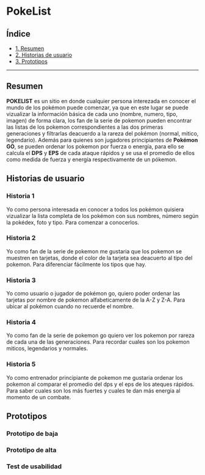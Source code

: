 # PokeList

## Índice

* [1. Resumen](#resumen)
* [2. Historias de usuario](#historias-de-usuario)
* [3. Prototipos](#prototipos)

 

***

## Resumen 
**POKELIST** es un sitio en donde cualquier persona interezada en conocer el mundo de los pokémon puede comenzar, ya que en este lugar se puede vizualizar la  información básica de cada uno  (nombre, numero, tipo, imagen) de forma clara, los fan de la serie de pokemon pueden encontrar las listas de  los pokemon correspondientes a las dos primeras generaciones y filtrarlas  deacuerdo a la rareza del pokémon (normal, mitico, legendario). Además para quienes  son jugadores principiantes de **Pokémon GO**, se pueden ordenar los pokemon por fuerza o energía, para ello se calcula el **DPS** y **EPS** de cada ataque rápidos y se usa el promedio de ellos como medida de fuerza y energía respectivamente de un pókemon.

## Historias de usuario

### Historia 1
Yo como persona interesada en conocer a todos los pokémon quisiera vizualizar la lista completa de los pokémon con sus nombres, número según la pokédex, foto y tipo. Para comenzar a conocerlos.

### Historia 2
Yo como fan de la serie de pokemon me gustaria que los pokemon se muestren en tarjetas, donde el color de la tarjeta sea deacuerto al tipo del pokemon. Para diferenciar fácilmente los tipos que hay.

### Historia 3
Yo como usuario o jugador de pokémon go, quiero poder ordenar las tarjetas por nombre  de pokemon alfabeticamente de la A-Z y Z-A. Para ubicar al pokémon cuando no recuerde el nombre.

### Historia 4
Yo como fan de la serie de pokemon go quiero ver los pokemon por rareza de cada una de las generaciones. Para recordar cuales son los pokemon miticos, legendarios y normales.

### Historia 5
Yo como entrenador principiante de pokemon me gustaria ordenar los pokemon al comparar el promedio del dps y el eps de los ateques rápidos. Para saber cuales son los más fuertes y cuales te dan más energia al momento de un combate.

## Prototipos
### Prototipo de baja
### Prototipo de alta
### Test de usabilidad